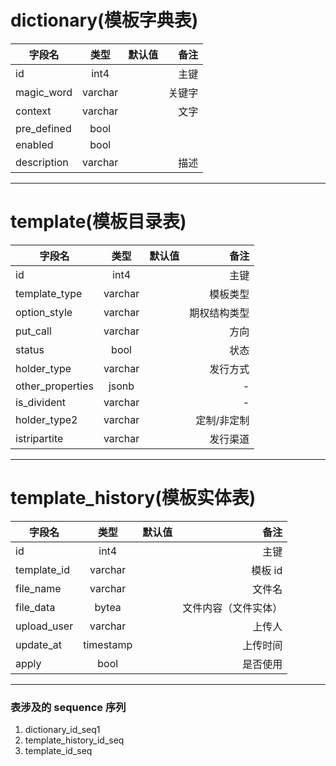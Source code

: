 # dictionary(模板字典表)

| 字段名      |  类型   | 默认值 |   备注 |
| ----------- | :-----: | -----: | -----: |
| id          |  int4   |        |   主键 |
| magic_word  | varchar |        | 关键字 |
| context     | varchar |        |   文字 |
| pre_defined |  bool   |        |
| enabled     |  bool   |        |
| description | varchar |        |   描述 |

---

# template(模板目录表)

| 字段名           |  类型   | 默认值 |         备注 |
| ---------------- | :-----: | -----: | -----------: |
| id               |  int4   |        |         主键 |
| template_type    | varchar |        |     模板类型 |
| option_style     | varchar |        | 期权结构类型 |
| put_call         | varchar |        |         方向 |
| status           |  bool   |        |         状态 |
| holder_type      | varchar |        |     发行方式 |
| other_properties |  jsonb  |        |-|
| is_divident      | varchar |        |-|
| holder_type2     | varchar |        |  定制/非定制 |
| istripartite     | varchar |        |     发行渠道 |

---

# template_history(模板实体表)

| 字段名      |   类型    | 默认值 |                 备注 |
| ----------- | :-------: | -----: | -------------------: |
| id          |   int4    |        |                 主键 |
| template_id |  varchar  |        |              模板 id |
| file_name   |  varchar  |        |               文件名 |
| file_data   |   bytea   |        | 文件内容（文件实体） |
| upload_user |  varchar  |        |               上传人 |
| update_at   | timestamp |        |             上传时间 |
| apply       |   bool    |        |             是否使用 |

---

### 表涉及的 sequence 序列

1.  dictionary_id_seq1
2.  template_history_id_seq
3.  template_id_seq
